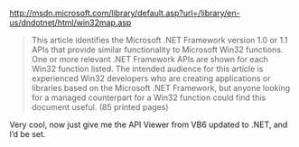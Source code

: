 <a href="http://msdn.microsoft.com/library/default.asp?url=/library/en-us/dndotnet/html/win32map.asp" target="_blank">http://msdn.microsoft.com/library/default.asp?url=/library/en-us/dndotnet/html/win32map.asp</a>
		  


> This article identifies the Microsoft .NET Framework version 1.0 or 1.1 APIs that provide similar functionality to Microsoft Win32 functions. One or more relevant .NET Framework APIs are shown for each Win32 function listed. The intended audience for this article is experienced Win32 developers who are creating applications or libraries based on the Microsoft .NET Framework, but anyone looking for a managed counterpart for a Win32 function could find this document useful. (85 printed pages) 

Very cool, now just give me the API Viewer from VB6 updated to .NET, and I&#8217;d be set.